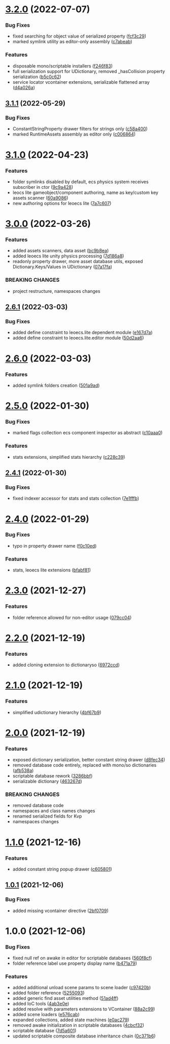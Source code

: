 # [3.2.0](https://github.com/dre0dru/Shared.Sources/compare/v3.1.1...v3.2.0) (2022-07-07)


### Bug Fixes

* fixed searching for object value of serialized property ([fcf3c29](https://github.com/dre0dru/Shared.Sources/commit/fcf3c293aae98a3cc9ee4f2407fa23b466334c90))
* marked symlink utility as editor-only assembly ([c7abeab](https://github.com/dre0dru/Shared.Sources/commit/c7abeabd0319ccff66377aa5167d95e35539d174))


### Features

* disposable mono/scriptable installers ([f246f83](https://github.com/dre0dru/Shared.Sources/commit/f246f83c3f34f8ec22bafee2c80c9db4e542344e))
* full serialization support for UDictionary, removed _hasCollision property serialization ([b5c0c62](https://github.com/dre0dru/Shared.Sources/commit/b5c0c629c23b3c424032b08761ab217417924144))
* service locator vcontainer extensions, serializable flattened array ([d4a026a](https://github.com/dre0dru/Shared.Sources/commit/d4a026a67242f19a63277e922fdfd6c44b0e9a9b))

## [3.1.1](https://github.com/dre0dru/Shared.Sources/compare/v3.1.0...v3.1.1) (2022-05-29)


### Bug Fixes

* ConstantStringProperty drawer filters for strings only ([c58a400](https://github.com/dre0dru/Shared.Sources/commit/c58a4006d3e601e91391d4a531a5371f16665b42))
* marked RuntimeAssets assembly as editor only ([c006864](https://github.com/dre0dru/Shared.Sources/commit/c0068642fec2db6972138656d4219d3a12f05ff4))

# [3.1.0](https://github.com/dre0dru/Shared.Sources/compare/v3.0.0...v3.1.0) (2022-04-23)


### Features

* folder symlinks disabled by default, ecs physics system receives subscriber in ctor ([9c9a428](https://github.com/dre0dru/Shared.Sources/commit/9c9a4282aa47adf8add7cc1211d7780aecd946dc))
* leocs lite gameobject/component authoring, name as key/custom key assets scanner ([60a9086](https://github.com/dre0dru/Shared.Sources/commit/60a9086d08bb6aa3e0339a37871d2defcb0908ca))
* new authoring options for leoecs lite ([7a7c607](https://github.com/dre0dru/Shared.Sources/commit/7a7c607c7e5c3fd12e0dd42e049eddd78645e2f4))

# [3.0.0](https://github.com/dre0dru/Shared.Sources/compare/v2.6.1...v3.0.0) (2022-03-26)


### Features

* added assets scanners, data asset ([bc9b8ea](https://github.com/dre0dru/Shared.Sources/commit/bc9b8ea6ca21c9cf8c891e1215e0a1c3300d840b))
* added leoecs lite unity physics processing ([7d186a8](https://github.com/dre0dru/Shared.Sources/commit/7d186a8354cb0ad32bb57ee8aed68e0ebb454a2e))
* readonly property drawer, more asset database utils, exposed Dictionary.Keys/Values in UDictionary ([07a17fa](https://github.com/dre0dru/Shared.Sources/commit/07a17fa4b955af13e562294f35926ebb9bd5986e))


### BREAKING CHANGES

* project restructure, namespaces changes

## [2.6.1](https://github.com/dre0dru/Shared.Sources/compare/v2.6.0...v2.6.1) (2022-03-03)


### Bug Fixes

* added define constraint to leoecs.lite dependent module ([e167d7a](https://github.com/dre0dru/Shared.Sources/commit/e167d7ad6d4b49bf8e824cb7c55d5a00fa9c753e))
* added define constraint to leoecs.lite.editor module ([50d2aa6](https://github.com/dre0dru/Shared.Sources/commit/50d2aa6a0c089f364f190c4efdf9254983e4f416))

# [2.6.0](https://github.com/dre0dru/Shared.Sources/compare/v2.5.0...v2.6.0) (2022-03-03)


### Features

* added symlink folders creation ([501a9ad](https://github.com/dre0dru/Shared.Sources/commit/501a9adcd18e1a7abf28cfa8df8d43ee5aa77544))

# [2.5.0](https://github.com/dre0dru/Shared.Sources/compare/v2.4.1...v2.5.0) (2022-01-30)


### Bug Fixes

* marked flags collection ecs component inspector as abstract ([c10aaa0](https://github.com/dre0dru/Shared.Sources/commit/c10aaa0330cfc4adf91936c47ff92b8769296dbd))


### Features

* stats extensions, simplified stats hierarchy ([c228c39](https://github.com/dre0dru/Shared.Sources/commit/c228c39aa7c6c42f9d0e02a457723305c89107ab))

## [2.4.1](https://github.com/dre0dru/Shared.Sources/compare/v2.4.0...v2.4.1) (2022-01-30)


### Bug Fixes

* fixed indexer accessor for stats and stats collection ([7e1fffb](https://github.com/dre0dru/Shared.Sources/commit/7e1fffb3472ab9d07985a717a1e2b78f62a34d54))

# [2.4.0](https://github.com/dre0dru/Shared.Sources/compare/v2.3.0...v2.4.0) (2022-01-29)


### Bug Fixes

* typo in property drawer name ([f0c10ed](https://github.com/dre0dru/Shared.Sources/commit/f0c10ed8531c306b997a4671addcb3ffd1ef1d78))


### Features

* stats, leoecs lite extensions ([bfabf81](https://github.com/dre0dru/Shared.Sources/commit/bfabf81be5fbc94ed302e43b1e3877e0fa7d043a))

# [2.3.0](https://github.com/dre0dru/Shared.Sources/compare/v2.2.0...v2.3.0) (2021-12-27)


### Features

* folder reference allowed for non-editor usage ([079cc04](https://github.com/dre0dru/Shared.Sources/commit/079cc042aa1e22dcc3e8383b78d17a5c60a45309))

# [2.2.0](https://github.com/dre0dru/Shared.Sources/compare/v2.1.0...v2.2.0) (2021-12-19)


### Features

* added cloning extension to dictionaryso ([6972ccd](https://github.com/dre0dru/Shared.Sources/commit/6972ccd8d1276b1f8aa0a306fed7aa996e5884e7))

# [2.1.0](https://github.com/dre0dru/Shared.Sources/compare/v2.0.0...v2.1.0) (2021-12-19)


### Features

* simplified udictionary hierarchy ([4bf67b9](https://github.com/dre0dru/Shared.Sources/commit/4bf67b98764900d3c2d813f66a94e37451b7b5b4))

# [2.0.0](https://github.com/dre0dru/Shared.Sources/compare/v1.1.0...v2.0.0) (2021-12-19)


### Features

* exposed dictionary serialization, better constant string drawer ([d8fec34](https://github.com/dre0dru/Shared.Sources/commit/d8fec340abadfb34f6de6e2a855d92316a596fb2))
* removed database code entirely, replaced with mono/so dictionaries ([afb538a](https://github.com/dre0dru/Shared.Sources/commit/afb538a91f6533d805d3877fd81632c7e9b49dab))
* scriptable database rework ([3286bbf](https://github.com/dre0dru/Shared.Sources/commit/3286bbfbb259d9ee235e3dee1b6dc92e376a38c4))
* serializable dictionary ([463267d](https://github.com/dre0dru/Shared.Sources/commit/463267d5a2cca03d3762e750f2a3f95d18ccdbe6))


### BREAKING CHANGES

* removed database code
* namespaces and class names changes
* renamed serialized fields for Kvp
* namespaces changes

# [1.1.0](https://github.com/dre0dru/Shared.Sources/compare/v1.0.1...v1.1.0) (2021-12-16)


### Features

* added constant string popup drawer ([c605801](https://github.com/dre0dru/Shared.Sources/commit/c605801fd00cb5e16ba7cfefc5942bd004afb49e))

## [1.0.1](https://github.com/dre0dru/Shared.Sources/compare/v1.0.0...v1.0.1) (2021-12-06)


### Bug Fixes

* added missing vcontainer directive ([2bf0709](https://github.com/dre0dru/Shared.Sources/commit/2bf07098c4438266535989dcf28e22990de3431d))

# 1.0.0 (2021-12-06)


### Bug Fixes

* fixed null ref on awake in editor for scriptable databases ([560f8cf](https://github.com/dre0dru/Shared.Sources/commit/560f8cf8e8863ffb17112f1b1a35160bae1d128b))
* folder reference label use property display name ([b471a79](https://github.com/dre0dru/Shared.Sources/commit/b471a7928c117dcfff9901001d98323a4a67f056))


### Features

* added additional unload scene params to scene loader ([c97420b](https://github.com/dre0dru/Shared.Sources/commit/c97420b7d3abc3fc4bd86b847af861ea985a8a2f))
* added folder reference ([5255093](https://github.com/dre0dru/Shared.Sources/commit/5255093a8e6a72749567c1909044c19e323d7917))
* added generic find asset utilities method ([51ad4ff](https://github.com/dre0dru/Shared.Sources/commit/51ad4ff10ae2dd085cf84f341270213961654d0a))
* added IoC tools ([4ab3e0e](https://github.com/dre0dru/Shared.Sources/commit/4ab3e0e349e8426e8bc00b88f28380803fc48c88))
* added resolve with parameters extensions to VContainer ([88a2c99](https://github.com/dre0dru/Shared.Sources/commit/88a2c99c4a694190905bdf2fab9250009db072ca))
* added scene loaders ([e576cab](https://github.com/dre0dru/Shared.Sources/commit/e576cabf550586c268b9bdfb6fa3b31cbb89d983))
* expanded collections, added state machines ([e0ac279](https://github.com/dre0dru/Shared.Sources/commit/e0ac27918648da7176cbfa2bda72b6bf22ba3428))
* removed awake initialization in scriptable databases ([4cbcf32](https://github.com/dre0dru/Shared.Sources/commit/4cbcf32bf8cb9f7131c6f6f0f077d1b8937deb02))
* scriptable database ([7d5a601](https://github.com/dre0dru/Shared.Sources/commit/7d5a60153c197da19655661a4c79556f6d951dc5))
* updated scriptable composite database inheritance chain ([0c371b6](https://github.com/dre0dru/Shared.Sources/commit/0c371b65f772f006322696c5947ccb6737f37529))
